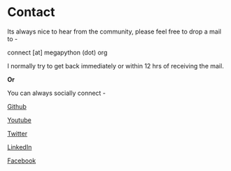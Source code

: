 # Contact

Its always nice to hear from the community, please feel free to drop a mail to -

connect [at] megapython (dot) org

I normally try to get back immediately or within 12 hrs of receiving the mail.

**Or**

You can always socially connect -

[Github](https://www.github.com/megapython/megapython)

[Youtube](https://www.youtube.com/channel/UCptVl5nZtCcx9SPOCqPnj7A)

[Twitter](https://twitter.com/MegaPythonOrg)

[LinkedIn](https://www.linkedin.com/company/megapython)

[Facebook](https://www.facebook.com/megapythonorg)
